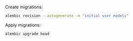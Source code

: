

Create migrations:
```bash
alembic revision --autogenerate -m "initial user models"
```

Apply migrations:
```bash
alembic upgrade head
```